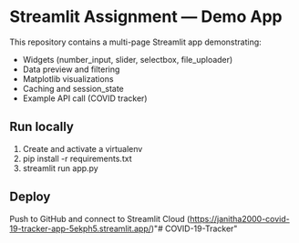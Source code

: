 # Streamlit Assignment — Demo App


This repository contains a multi-page Streamlit app demonstrating:
- Widgets (number_input, slider, selectbox, file_uploader)
- Data preview and filtering
- Matplotlib visualizations
- Caching and session_state
- Example API call (COVID tracker)


## Run locally
1. Create and activate a virtualenv
2. pip install -r requirements.txt
3. streamlit run app.py


## Deploy
Push to GitHub and connect to Streamlit Cloud (https://janitha2000-covid-19-tracker-app-5ekph5.streamlit.app/)"# COVID-19-Tracker" 
